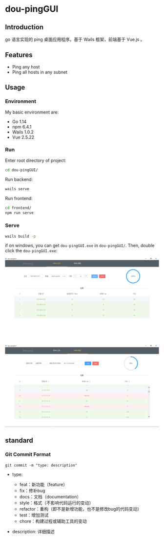 # dou-pingGUI

## Introduction

go 语言实现的 ping 桌面应用程序。基于 Wails 框架，前端基于 Vue.js 。

## Features

- Ping any host
- Ping all hosts in any subnet

## Usage

### Environment

My basic environment are:

- Go 1.14
- npm 6.4.1
- Wails 1.0.2
- Vue 2.5.22

### Run

Enter root directory of project:

```bash
cd dou-pingGUI/
```

Run backend:

```bash
wails serve
```

Run frontend:

```bash
cd frontend/
npm run serve
```

### Serve

```bash
wails build -p
```

if on windows, you can get `dou-pingGUI.exe` in `dou-pingGUI/`. Then, double click the `dou-pingGUI.exe`:

![pic](imgs/1.png)

![pic](imgs/2.png)

## standard

### Git Commit Format

```git
git commit -m "type: description"
```

- type:
  - feat：新功能（feature）
  - fix：修补bug
  - docs：文档（documentation）
  - style：格式（不影响代码运行的变动）
  - refactor：重构（即不是新增功能，也不是修改bug的代码变动）
  - test：增加测试
  - chore：构建过程或辅助工具的变动

- description: 详细描述
